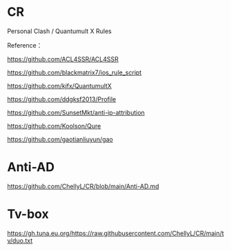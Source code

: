 # CR
Personal Clash / Quantumult X Rules 

Reference：

https://github.com/ACL4SSR/ACL4SSR

https://github.com/blackmatrix7/ios_rule_script

https://github.com/kjfx/QuantumultX

https://github.com/ddgksf2013/Profile

https://github.com/SunsetMkt/anti-ip-attribution

https://github.com/Koolson/Qure

https://github.com/gaotianliuyun/gao

# Anti-AD

https://github.com/ChellyL/CR/blob/main/Anti-AD.md

# Tv-box
https://gh.tuna.eu.org/https://raw.githubusercontent.com/ChellyL/CR/main/tv/duo.txt
